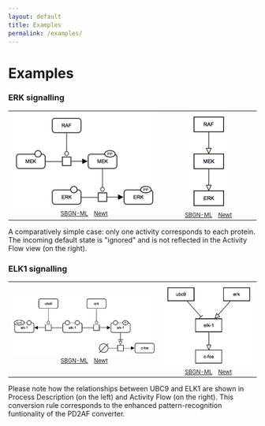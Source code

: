 ```yaml
---
layout: default
title: Examples
permalink: /examples/
---
```


# Examples

### ERK signalling

<table>
    <tr style="font-size:90%;">
    <td style="width:500px; text-align:center; font-size:90%;"><img src="../images/examples/E001.pd.png" width="300"/><br /><a href="../images/examples/E001.sbgn">SBGN-ML</a> &ensp; <a href="http://web.newteditor.org/?URL=http://pd2af.github.io/images/examples/E001.pd.sbgn" target="_blank">Newt</a></td>
    <td style="width:300px; text-align:center; font-size:90%;"><img src="../images/examples/E001.af.png" width="80"/><br /><a href="../images/examples/E001.af.sbgn">SBGN-ML</a> &ensp; <a href="http://web.newteditor.org/?URL=http://pd2af.github.io/images/examples/E001.af.sbgn" target="_blank">Newt</a></td>
    </tr>
</table>

A comparatively simple case: only one activity corresponds to each protein. The incoming default state is "ignored" and is not reflected in the Activity Flow view (on the right).

### ELK1 signalling

<table>
    <tr style="font-size:90%;">
    <td style="width:500px; text-align:center; font-size:90%;"><img src="../images/examples/E002.pd.png" width="446"/><br /><a href="../images/examples/E002.sbgn">SBGN-ML</a> &ensp; <a href="http://web.newteditor.org/?URL=http://pd2af.github.io/images/examples/E002.pd.sbgn" target="_blank">Newt</a></td>
    <td style="width:300px; text-align:center; font-size:90%;"><img src="../images/examples/E002.af.png" width="203"/><br /><a href="../images/examples/E002.af.sbgn">SBGN-ML</a> &ensp; <a href="http://web.newteditor.org/?URL=http://pd2af.github.io/images/examples/E002.af.sbgn" target="_blank">Newt</a></td>
    </tr>
</table>

Please note how the relationships between UBC9 and ELK1 are shown in Process Description (on the left) and Activity Flow (on the right). This conversion rule corresponds to the enhanced pattern-recognition funtionality of the PD2AF converter.
